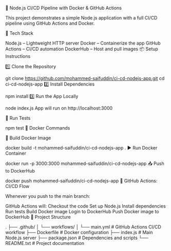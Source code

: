 🚀 Node.js CI/CD Pipeline with Docker & GitHub Actions

This project demonstrates a simple Node.js application with a full CI/CD pipeline using GitHub Actions and Docker.

🧰 Tech Stack

Node.js – Lightweight HTTP server
Docker – Containerize the app
GitHub Actions – CI/CD automation
DockerHub – Host and pull images
📦 Setup Instructions

1️⃣ Clone the Repository

git clone https://github.com/mohammed-saifuddin/ci-cd-nodejs-app.git
cd ci-cd-nodejs-app
2️⃣ Install Dependencies

npm install
3️⃣ Run the App Locally

node index.js
App will run on http://localhost:3000

🧪 Run Tests

npm test
🐳 Docker Commands

🔨 Build Docker Image

docker build -t mohammed-saifuddin/ci-cd-nodejs-app .
▶️ Run Docker Container

docker run -p 3000:3000 mohammed-saifuddin/ci-cd-nodejs-app
📤 Push to DockerHub

docker push mohammed-saifuddin/ci-cd-nodejs-app
🔄 GitHub Actions: CI/CD Flow

Whenever you push to the main branch:

GitHub Actions will:
Checkout the code
Set up Node.js
Install dependencies
Run tests
Build Docker image
Login to DockerHub
Push Docker image to DockerHub
📂 Project Structure

. ├── .github/ │ └── workflows/ │ └── main.yml # GitHub Actions CI/CD workflow ├── Dockerfile # Docker configuration ├── index.js # Main Node.js server ├── package.json # Dependencies and scripts └── README.txt # Project documentation

